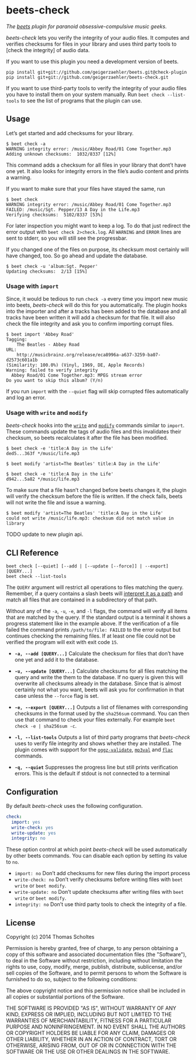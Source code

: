 beets-check
===========

*The [beets][] plugin for paranoid obsessive-compulsive music geeks.*

*beets-check* lets you verify the integrity of your audio files. It
computes and verifies checksums for files in your library and uses third
party tools to [check the integrity] of audio data.

If you want to use this plugin you need a development version of beets.

```
pip install git+git://github.com/geigerzaehler/beets.git@check-plugin
pip install git+git://github.com/geigerzaehler/beets-check.git
```

If you want to use third-party tools to verify the integrity of your
audio files you have to install them on your system manually. Run `beet
check --list-tools` to see the list of programs that the plugin can use.


Usage
-----

Let’s get started and add checksums for your library.

```
$ beet check -a
WARNING integrity error: /music/Abbey Road/01 Come Together.mp3
Adding unknown checksums:  1032/8337 [12%]
```

This command adds a checksum for all files in your library that dont’t
have one yet. It also looks for integrity errors in the file’s audio
content and prints a warning.

If you want to make sure that your files have stayed the same, run

```
$ beet check
WARNING integrity error: /music/Abbey Road/01 Come Together.mp3
FAILED: /music/Sgt. Pepper/13 A Day in the Life.mp3
Verifying checksums:  5102/8337 [53%]
```

For later inspection you might want to keep a log.  To do that just
redirect the error output with `beet check 2>check.log`. All `WARNING`
and `ERROR` lines are sent to stderr, so you will still see the
progressbar.


If you changed one of the files on purpose, its checksum most certainly will
have changed, too. So go ahead and update the database.
```
$ beet check -u 'album:Sgt. Pepper'
Updating checksums:  2/13 [15%]
```

### Usage with `import`

Since, it would be tedious to run `check -a` every time you import new music
into beets, *beets-check* will do this for you automatically. The plugin
hooks into the importer and after a tracks has been added to the
database and all tracks have been written it will add a checksum for
that file. It will also check the file integrity and ask you to confirm
importing corrupt files.

```
$ beet import 'Abbey Road'
Tagging:
    The Beatles - Abbey Road
URL:
    http://musicbrainz.org/release/eca8996a-a637-3259-ba07-d2573c601a1b
(Similarity: 100.0%) (Vinyl, 1969, DE, Apple Records)
Warning: failed to verify integrity
  Abbey Road/01 Come Together.mp3: MPEG stream error
Do you want to skip this album? (Y/n)
```

If you run `import` with the `--quiet` flag will skip corrupted files
automatically and log an error.

### Usage with `write` and `modify`

*beets-check* hooks into the [`write`][write] and [`modify`][modify]
commands similar to `import`. These commands update the tags of audio
files and this invalidates their checksum, so beets recalculates it
after the file has been modified.

```
$ beet check -e 'title:A Day in the Life'
ded5...363f */music/life.mp3

$ beet modify 'artist=The Beatles' title:A Day in the Life'

$ beet check -e 'title:A Day in the Life'
d942...5a82 */music/life.mp3
```

To make sure that a file hasn’t changed before beets changes it, the
plugin will verify the checksum before the file is written.  If the
check fails, beets will not write the file and issue a warning.


```
$ beet modify 'artist=The Beatles' 'title:A Day in the Life'
could not write /music/life.mp3: checksum did not match value in library
```

TODO update to new plugin api.


[beets]: http://beets.readthedocs.org/en/latest
[write]: http://beets.readthedocs.org/en/latest/reference/cli.html#write
[modify]: http://beets.readthedocs.org/en/latest/reference/cli.html#modify



CLI Reference
-------------

```
beet check [--quiet] [--add | [--update [--force]] | --export] [QUERY...]
beet check --list-tools
```

The `QUERY` argument will restrict all operations to files matching the
query.  Remember, if a query contains a slash beets will [interpret it
as a path][path query] and match all files that are contained in a
subdirectory of that path.

Without any of the `-a`, `-u`, `-e`, and `-l` flags, the command will verify all
items that are matched by the query. If the standard output is a
terminal it shows a progress statement like in the example above. If the
verification of a file failed the command prints `/path/to/file: FAILED`
to the error output but continues checking the remaining files. If at
least one file could not be verified the program will exit with exit
code `15`.

- **`-a, --add [QUERY...]`** Calculate the checksum for files that don’t have one yet
  and add it to the database.

- **`-u, --update [QUERY...]`** Calculate checksums for all files matching the
  query and write the them to the database. If no query is given this will
  overwrite all checksums already in the database. Since that is almost
  certainly not what you want, beets will ask you for confirmation in that
  case unless the `--force` flag is set.

- **`-e, --export [QUERY...]`** Outputs a list of filenames with corresponding
  checksums in the format used by the `sha256sum` command. You can then use
  that command to check your files externally. For example
  `beet check -e | sha256sum -c`.

- **`-l, --list-tools`** Outputs a list of third party programs that
  *beets-check* uses to verify file integrity and shows whether they are
  installed. The plugin comes with support for the
  [`oggz-validate`][oggz-validate], [`mp3val`][mp3val] and [`flac`][flac] commands.

- **`-q, --quiet`** Suppresses the progress line but still prints verification
  errors. This is the default if stdout is not connected to a terminal

[path query]: http://beets.readthedocs.org/en/latest/reference/query.html#path-queries
[flac]: https://xiph.org/flac/documentation_tools_flac.html
[mp3val]: http://mp3val.sourceforge.net/
[oggz-validate]: https://www.xiph.org/oggz/



Configuration
-------------

By default *beets-check* uses the following configuration.

```yaml
check:
  import: yes
  write-check: yes
  write-update: yes
  integrity: no
```

These option control at which point *beets-check* will be used automatically by
other beets commands. You can disable each option by setting its value to `no`.

* `import: no` Don’t add checksums for new files during the import process
* `write-check: no` Don’t verify checksums before writing files with
  `beet write` or `beet modify`.
* `write-update: no` Don’t update checksums after writing files with
  `beet write` or `beet modify`.
* `integrity: no` Don’t use third party tools to check the integrity of
  a file.


License
-------

Copyright (c) 2014 Thomas Scholtes

Permission is hereby granted, free of charge, to any person obtaining a
copy of this software and associated documentation files (the "Software"), to
deal in the Software without restriction, including without limitation the
rights to use, copy, modify, merge, publish, distribute, sublicense, and/or
sell copies of the Software, and to permit persons to whom the Software is
furnished to do so, subject to the following conditions:

The above copyright notice and this permission notice shall be included in
all copies or substantial portions of the Software.

THE SOFTWARE IS PROVIDED "AS IS", WITHOUT WARRANTY OF ANY KIND, EXPRESS OR
IMPLIED, INCLUDING BUT NOT LIMITED TO THE WARRANTIES OF MERCHANTABILITY,
FITNESS FOR A PARTICULAR PURPOSE AND NONINFRINGEMENT. IN NO EVENT SHALL THE
AUTHORS OR COPYRIGHT HOLDERS BE LIABLE FOR ANY CLAIM, DAMAGES OR OTHER
LIABILITY, WHETHER IN AN ACTION OF CONTRACT, TORT OR OTHERWISE, ARISING FROM,
OUT OF OR IN CONNECTION WITH THE SOFTWARE OR THE USE OR OTHER DEALINGS IN THE
SOFTWARE.
